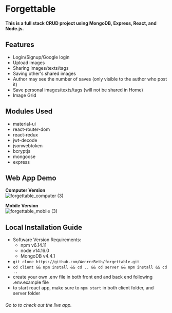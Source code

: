 # Forgettable
**This is a full stack CRUD project using MongoDB, Express, React, and Node.js.**

## Features
- Login/Signup/Google login
- Upload images
- Sharing images/texts/tags
- Saving other's shared images
- Author may see the number of saves (only visible to the author who post it)
- Save personal images/texts/tags (will not be shared in Home)
- Image Grid

## Modules Used
- material-ui
- react-router-dom
- react-redux
- jwt-decode
- jsonwebtoken
- bcryptjs
- mongoose
- express


## Web App Demo
**Computer Version**</br>
![forgettable_computer (3)](https://user-images.githubusercontent.com/66856868/124522039-98a21200-dda6-11eb-9104-a2fbfb2bea65.gif)


**Mobile Version**</br>
![forgettable_mobile (3)](https://user-images.githubusercontent.com/66856868/124522175-1c5bfe80-dda7-11eb-9fa1-1f0816cd5236.gif)


## Local Installation Guide
- Software Version Requirements:
  - npm v6.14.11
  - node v14.16.0
  - MongoDB v4.4.1
- `git clone https://github.com/WenrrrBeth/forgettable.git`
- `cd client && npm install && cd .. && cd server && npm install && cd ..`
- create your own .env file in both front end and back end following .env.example file
- to start react app, make sure to `npm start` in both client folder, and server folder

###### Go to <LINK> to check out the live app.




